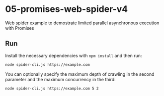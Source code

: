 # 05-promises-web-spider-v4

Web spider example to demostrate limited parallel asynchronous execution with Promises

## Run

Install the necessary dependencies with `npm install` and then run:

```bash
node spider-cli.js https://example.com
```

You can optionally specify the maximum depth of crawling in the second parameter and the maximum concurrency in the third:

```bash
node spider-cli.js https://example.com 5 2
```